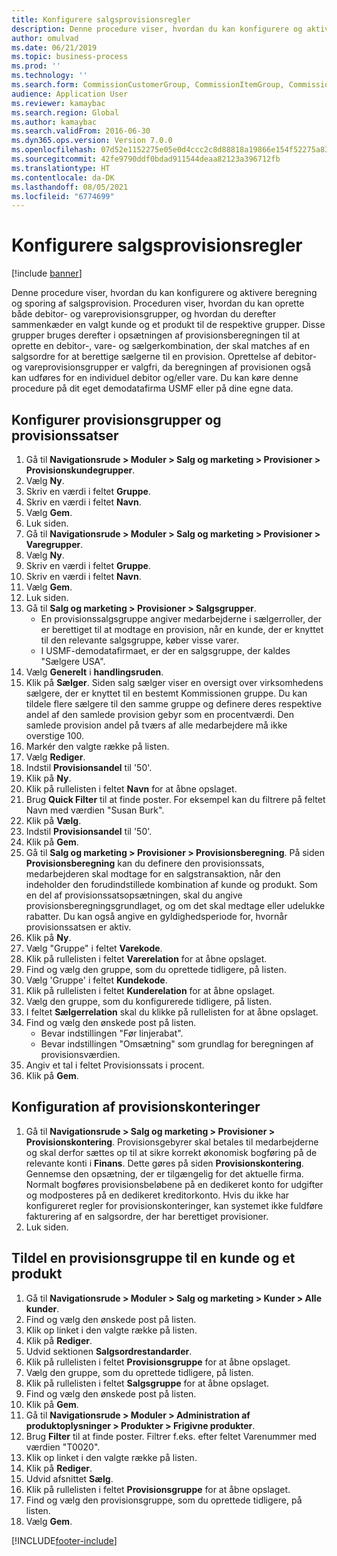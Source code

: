 ```yaml
---
title: Konfigurere salgsprovisionsregler
description: Denne procedure viser, hvordan du kan konfigurere og aktivere beregning og sporing af salgsprovision.
author: omulvad
ms.date: 06/21/2019
ms.topic: business-process
ms.prod: ''
ms.technology: ''
ms.search.form: CommissionCustomerGroup, CommissionItemGroup, CommissionSalesGroup, CommissionSalesMember, DirPartyLookup, CommissionCalc, InventPosting, CustTable, EcoResProductDetailsExtended, CommissionEmplSalesGroup
audience: Application User
ms.reviewer: kamaybac
ms.search.region: Global
ms.author: kamaybac
ms.search.validFrom: 2016-06-30
ms.dyn365.ops.version: Version 7.0.0
ms.openlocfilehash: 07d52e1152275e05e0d4ccc2c8d88818a19866e154f52275a8370606414102af
ms.sourcegitcommit: 42fe9790ddf0bdad911544deaa82123a396712fb
ms.translationtype: HT
ms.contentlocale: da-DK
ms.lasthandoff: 08/05/2021
ms.locfileid: "6774699"
---
```

# <a name="set-up-sales-commission-rules"></a>Konfigurere salgsprovisionsregler

[!include [banner](../../includes/banner.md)]

Denne procedure viser, hvordan du kan konfigurere og aktivere beregning og sporing af salgsprovision. Proceduren viser, hvordan du kan oprette både debitor- og vareprovisionsgrupper, og hvordan du derefter sammenkæder en valgt kunde og et produkt til de respektive grupper. Disse grupper bruges derefter i opsætningen af provisionsberegningen til at oprette en debitor-, vare- og sælgerkombination, der skal matches af en salgsordre for at berettige sælgerne til en provision. Oprettelse af debitor- og vareprovisionsgrupper er valgfri, da beregningen af provisionen også kan udføres for en individuel debitor og/eller vare. Du kan køre denne procedure på dit eget demodatafirma USMF eller på dine egne data.


## <a name="set-up-commission-groups-and-commission-rates"></a>Konfigurer provisionsgrupper og provisionssatser
1. Gå til **Navigationsrude > Moduler > Salg og marketing > Provisioner > Provisionskundegrupper**.
2. Vælg **Ny**.
3. Skriv en værdi i feltet **Gruppe**.
4. Skriv en værdi i feltet **Navn**.
5. Vælg **Gem**.
6. Luk siden.
7. Gå til **Navigationsrude > Moduler > Salg og marketing > Provisioner > Varegrupper**.
8. Vælg **Ny**.
9. Skriv en værdi i feltet **Gruppe**.
10. Skriv en værdi i feltet **Navn**.
11. Vælg **Gem**.
12. Luk siden.
13. Gå til **Salg og marketing > Provisioner > Salgsgrupper**.
    - En provisionssalgsgruppe angiver medarbejderne i sælgerroller, der er berettiget til at modtage en provision, når en kunde, der er knyttet til den relevante salgsgruppe, køber visse varer.  
    - I USMF-demodatafirmaet, er der en salgsgruppe, der kaldes "Sælgere USA".  
14. Vælg **Generelt** i **handlingsruden**.
15. Klik på **Sælger**. Siden salg sælger viser en oversigt over virksomhedens sælgere, der er knyttet til en bestemt Kommissionen gruppe. Du kan tildele flere sælgere til den samme gruppe og definere deres respektive andel af den samlede provision gebyr som en procentværdi. Den samlede provision andel på tværs af alle medarbejdere må ikke overstige 100. 
16. Markér den valgte række på listen.
17. Vælg **Rediger**.
18. Indstil **Provisionsandel** til '50'.
19. Klik på **Ny**.
20. Klik på rullelisten i feltet **Navn** for at åbne opslaget.
21. Brug **Quick Filter** til at finde poster. For eksempel kan du filtrere på feltet Navn med værdien "Susan Burk".
22. Klik på **Vælg**.
23. Indstil **Provisionsandel** til '50'.
24. Klik på **Gem**.
25. Gå til **Salg og marketing > Provisioner > Provisionsberegning**. På siden **Provisionsberegning** kan du definere den provisionssats, medarbejderen skal modtage for en salgstransaktion, når den indeholder den forudindstillede kombination af kunde og produkt. Som en del af provisionssatsopsætningen, skal du angive provisionsberegningsgrundlaget, og om det skal medtage eller udelukke rabatter. Du kan også angive en gyldighedsperiode for, hvornår provisionssatsen er aktiv.  
26. Klik på **Ny**.
27. Vælg "Gruppe" i feltet **Varekode**.
28. Klik på rullelisten i feltet **Varerelation** for at åbne opslaget.
29. Find og vælg den gruppe, som du oprettede tidligere, på listen.
30. Vælg 'Gruppe' i feltet **Kundekode**.
31. Klik på rullelisten i feltet **Kunderelation** for at åbne opslaget.
32. Vælg den gruppe, som du konfigurerede tidligere, på listen.
33. I feltet **Sælgerrelation** skal du klikke på rullelisten for at åbne opslaget.
34. Find og vælg den ønskede post på listen.
    - Bevar indstillingen "Før linjerabat".  
    - Bevar indstillingen "Omsætning" som grundlag for beregningen af provisionsværdien.    
35. Angiv et tal i feltet Provisionssats i procent.
36. Klik på **Gem**.

## <a name="setting-up-commission-posting"></a>Konfiguration af provisionskonteringer
1. Gå til **Navigationsrude > Salg og marketing > Provisioner > Provisionskontering**. Provisionsgebyrer skal betales til medarbejderne og skal derfor sættes op til at sikre korrekt økonomisk bogføring på de relevante konti i **Finans**. Dette gøres på siden **Provisionskontering**. Gennemse den opsætning, der er tilgængelig for det aktuelle firma. Normalt bogføres provisionsbeløbene på en dedikeret konto for udgifter og modposteres på en dedikeret kreditorkonto. Hvis du ikke har konfigureret regler for provisionskonteringer, kan systemet ikke fuldføre fakturering af en salgsordre, der har berettiget provisioner.  
2. Luk siden.

## <a name="assign-a-commission-group-to-a-customer-and-a-product"></a>Tildel en provisionsgruppe til en kunde og et produkt
1. Gå til **Navigationsrude > Moduler > Salg og marketing > Kunder > Alle kunder**.
2. Find og vælg den ønskede post på listen.
3. Klik op linket i den valgte række på listen.
4. Klik på **Rediger**.
5. Udvid sektionen **Salgsordrestandarder**.
6. Klik på rullelisten i feltet **Provisionsgruppe** for at åbne opslaget.
7. Vælg den gruppe, som du oprettede tidligere, på listen.
8. Klik på rullelisten i feltet **Salgsgruppe** for at åbne opslaget.
9. Find og vælg den ønskede post på listen.
10. Klik på **Gem**.
11. Gå til **Navigationsrude > Moduler > Administration af produktoplysninger > Produkter > Frigivne produkter**.
12. Brug **Filter** til at finde poster. Filtrer f.eks. efter feltet Varenummer med værdien "T0020".
13. Klik op linket i den valgte række på listen.
14. Klik på **Rediger**.
15. Udvid afsnittet **Sælg**.
16. Klik på rullelisten i feltet **Provisionsgruppe** for at åbne opslaget.
17. Find og vælg den provisionsgruppe, som du oprettede tidligere, på listen.
18. Vælg **Gem**.



[!INCLUDE[footer-include](../../../includes/footer-banner.md)]